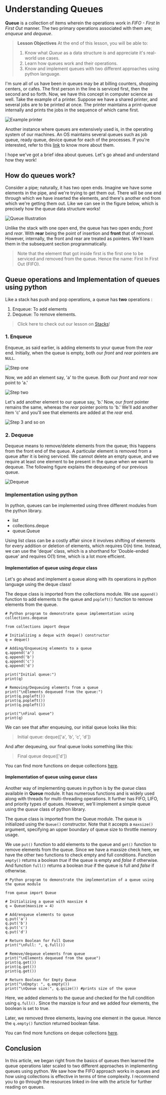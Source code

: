 ﻿# Understanding Queues

**Queue** is a collection of items wherein the operations work in *FIFO - First In First Out* manner. The two primary operations associated with them are; *enqueue* and *dequeue*.

> **Lesson Objectives**
> At the end of this lesson, you will be able to:
> 1. Know what *Queue* as a data structure is and appreciate it's real-world use cases.
> 2. Learn how queues work and their operations.
> 3. Know and implement queues with two different approaches using python language.

I'm sure all of us have been in queues may be at billing counters, shopping centers, or cafes. The first person in the line is serviced first, then the second and so forth. 
Now, we have this concept in computer science as well. Take the example of a printer. Suppose we have a shared printer, and several jobs are to be printed at once. The printer maintains a print-queue internally and prints the jobs in the sequence of which came first.

![Example printer](https://github.com/SapneshNaik/AlgoDaily-UnderstandingQueues/blob/master/example%20printer.png)

Another instance where queues are extensively used is, in the operating system of our machines. An OS maintains several queues such as job queue, ready queue, device queue for each of the processes. If you're interested, refer to this [link](https://www.tutorialspoint.com/operating_system/os_process_scheduling.htm) to know more about them. 

I hope we've got a brief idea about queues. Let's go ahead and understand how they work!

## How do queues work?

Consider a pipe; naturally, it has two open ends. Imagine we have some elements in the pipe, and we're trying to get them out. There will be one end through which we have inserted the elements, and there's another end from which we're getting them out. Like we can see in the figure below, which is precisely how the queue data structure works!

![Queue Illustration](https://github.com/SapneshNaik/AlgoDaily-UnderstandingQueues/blob/master/Queue%20Illustration.png)

Unlike the stack with one open end, the queue has two open ends; *front* and *rear*. With **rear** being the point of insertion and **front** that of removal. However, internally, the front and rear are treated as pointers. We'll learn them in the subsequent section programmatically.

> Note that the element that got inside first is the first one to be serviced and removed from the queue. Hence the name: First In First Out (FIFO).

## Queue operations and Implementation of queues using python
Like a stack has push and pop operations, a queue has **two** operations :
1. Enqueue: To add elements 
2. Dequeue: To remove elements.

> Click here to check out our lesson on [Stacks](https://algodaily.com/lessons/the-gentle-guide-to-stacks)!

### 1. Enqueue
Enqueue, as said earlier, is adding elements to your queue from the *rear* end. Initially, when the queue is empty, both our *front* and *rear* pointers are `NULL`.

![Step one](https://github.com/SapneshNaik/AlgoDaily-UnderstandingQueues/blob/master/step1.png)

Now, we add an element say, 'a' to the queue. Both our *front* and *rear* now point to 'a.'

![Step two](https://github.com/SapneshNaik/AlgoDaily-UnderstandingQueues/blob/master/step2.png)

Let's add another element to our queue say, 'b.' Now, our *front* pointer remains the same, whereas the *rear* pointer points to 'b.' We'll add another item 'c' and you'll see that elements are added at the *rear* end.

![Step 3 and so on](https://github.com/SapneshNaik/AlgoDaily-UnderstandingQueues/blob/master/step3step4.png)

### 2. Dequeue
Dequeue means to remove/delete elements from the queue; this happens from the front end of the queue. A particular element is removed from a queue after it is being serviced. We cannot delete an empty queue, and we require at least one element to be present in the queue when we want to dequeue. The following figure explains the dequeuing of our previous queue.

![Dequeue](https://github.com/SapneshNaik/AlgoDaily-UnderstandingQueues/blob/master/dequeue.png)

### Implementation using python
In python, queues can be implemented using three different modules from the python library.

 - list
 - collections.deque
 - queue.Queue

Using list class can be a costly affair since it involves shifting of elements for every addition or deletion of elements, which requires O(n) time. Instead, we can use the 'deque' class, which is a shorthand for 'Double-ended queue' and requires O(1) time, which is a lot more efficient. 

#### Implementation of queue using *deque* class
Let's go ahead and implement a queue along with its operations in python language using the deque class!

The deque class is imported from the collections module. We use `append()` function to add elements to the queue and `popleft()` function to remove elements from the queue.

    # Python program to demonstrate queue implementation using collections.dequeue 
    
    from collections import deque 
    
    # Initializing a deque with deque() constructor
    q = deque() 
    
    # Adding/Enqueueing elements to a queue 
    q.append('a') 
    q.append('b') 
    q.append('c') 
    q.append('d')
    
    print("Initial queue:") 
    print(q) 
    
    # Removing/Dequeuing elements from a queue 
    print("\nElements dequeued from the queue:") 
    print(q.popleft()) 
    print(q.popleft()) 
    print(q.popleft()) 
    
    print("\nFinal queue") 
    print(q) 

We can see that after enqueuing, our initial queue looks like this: 
> Initial queue:
deque(['a', 'b', 'c', 'd'])


And after dequeuing, our final queue looks something like this:
>Final queue
deque(['d'])

You can find more functions on deque collections [here](https://docs.python.org/2/library/collections.html#collections.deque).

#### Implementation of queue using *queue* class
Another way of implementing queues in python is by the *queue* class available in **Queue** module. It has numerous functions and is widely used along with threads for multi-threading operations. It further has FIFO, LIFO, and priority types of queues. However, we'll implement a simple queue using the *queue* class of python library.

The queue class is imported from the Queue module. The queue is initialized using the `Queue()` constructor. Note that it accepts a `maxsize()` argument, specifying an upper boundary of queue size to throttle memory usage.

We use `put()` function to add elements to the queue and `get()` function to remove elements from the queue. Since we have a maxsize check here, we have the other two functions to check empty and full conditions. Function `empty()` returns a boolean *true* if the queue is empty and *false* if otherwise. And function `full()` returns a boolean *true* if the queue is full and *false* if otherwise. 

    # Python program to demonstrate the implementation of a queue using the queue module 
    
    from queue import Queue 
    
    # Initializing a queue with maxsize 4 
    q = Queue(maxsize = 4) 
    
    # Add/enqueue elements to queue 
    q.put('a') 
    q.put('b') 
    q.put('c') 
    q.put('d')
    
    # Return Boolean for Full Queue 
    print("\nFull: ", q.full()) 
    
    # Remove/dequeue elements from queue 
    print("\nElements dequeued from the queue") 
    print(q.get()) 
    print(q.get()) 
    print(q.get()) 
    
    # Return Boolean for Empty Queue 
    print("\nEmpty: ", q.empty()) 
    print("\nQueue size:", q.qsize()) #prints size of the queue

Here, we added elements to the queue and checked for the full condition using `q.full().` Since the maxsize is four and we added four elements, the boolean is set to true. 

Later, we removed three elements, leaving one element in the queue. Hence the `q.empty()` function returned boolean false. 

You can find more functions on deque collections [here](https://docs.python.org/3/library/queue.html).

## Conclusion

In this article, we began right from the basics of queues then learned the queue operations later scaled to two different approaches in implementing queues using python. We saw how the FIFO approach works in queues and how using collections is effective in terms of time complexity. I recommend you to go through the resources linked in-line with the article for further reading on queues. 




